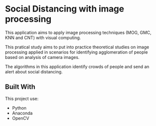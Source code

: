
# Social Distancing with image processing

This application aims to apply image processing techniques (MOG, GMC, KNN and CNT) with visual computing.

This pratical study aims to put into practice theoretical studies on image processing applied in scenarios for identifying agglomeration of people based on analysis of camera images.

The algorithms in this application identify crowds of people and send an alert about social distancing. 



## Built With
This project use:
* Python
* Anaconda
* OpenCV
